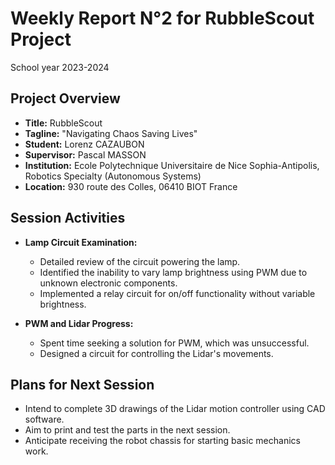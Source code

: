 # Weekly Report N°2 for RubbleScout Project
School year 2023-2024

## Project Overview
- **Title:** RubbleScout
- **Tagline:** "Navigating Chaos Saving Lives"
- **Student:** Lorenz CAZAUBON
- **Supervisor:** Pascal MASSON
- **Institution:** Ecole Polytechnique Universitaire de Nice Sophia-Antipolis, Robotics Specialty (Autonomous Systems)
- **Location:** 930 route des Colles, 06410 BIOT France

## Session Activities
- **Lamp Circuit Examination:**
  - Detailed review of the circuit powering the lamp.
  - Identified the inability to vary lamp brightness using PWM due to unknown electronic components.
  - Implemented a relay circuit for on/off functionality without variable brightness.

- **PWM and Lidar Progress:**
  - Spent time seeking a solution for PWM, which was unsuccessful.
  - Designed a circuit for controlling the Lidar's movements.

## Plans for Next Session
- Intend to complete 3D drawings of the Lidar motion controller using CAD software.
- Aim to print and test the parts in the next session.
- Anticipate receiving the robot chassis for starting basic mechanics work.
